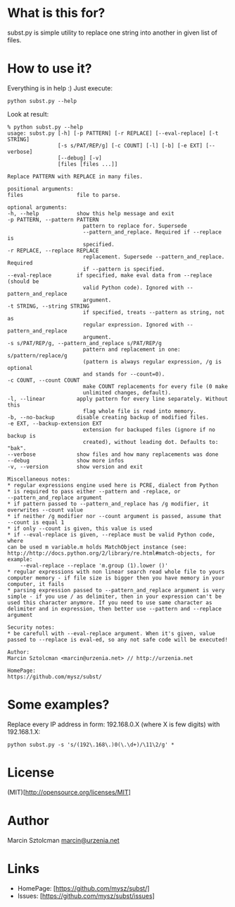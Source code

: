What is this for?
=================

subst.py is simple utility to replace one string into another in given list of files.

How to use it?
==============

Everything is in help :) Just execute:

    python subst.py --help

Look at result:

    % python subst.py --help                                 
    usage: subst.py [-h] [-p PATTERN] [-r REPLACE] [--eval-replace] [-t STRING]
                    [-s s/PAT/REP/g] [-c COUNT] [-l] [-b] [-e EXT] [--verbose]
                    [--debug] [-v]
                    [files [files ...]]
    
    Replace PATTERN with REPLACE in many files.
    
    positional arguments:
    files                 file to parse.
    
    optional arguments:
    -h, --help            show this help message and exit
    -p PATTERN, --pattern PATTERN
                            pattern to replace for. Supersede
                            --pattern_and_replace. Required if --replace is
                            specified.
    -r REPLACE, --replace REPLACE
                            replacement. Supersede --pattern_and_replace. Required
                            if --pattern is specified.
    --eval-replace        if specified, make eval data from --replace (should be
                            valid Python code). Ignored with --pattern_and_replace
                            argument.
    -t STRING, --string STRING
                            if specified, treats --pattern as string, not as
                            regular expression. Ignored with --pattern_and_replace
                            argument.
    -s s/PAT/REP/g, --pattern_and_replace s/PAT/REP/g
                            pattern and replacement in one: s/pattern/replace/g
                            (pattern is always regular expression, /g is optional
                            and stands for --count=0).
    -c COUNT, --count COUNT
                            make COUNT replacements for every file (0 make
                            unlimited changes, default).
    -l, --linear          apply pattern for every line separately. Without this
                            flag whole file is read into memory.
    -b, --no-backup       disable creating backup of modified files.
    -e EXT, --backup-extension EXT
                            extension for backuped files (ignore if no backup is
                            created), without leading dot. Defaults to: "bak".
    --verbose             show files and how many replacements was done
    --debug               show more infos
    -v, --version         show version and exit
    
    Miscellaneous notes:
    * regular expressions engine used here is PCRE, dialect from Python
    * is required to pass either --pattern and -replace, or
    --pattern_and_replace argument
    * if pattern passed to --pattern_and_replace has /g modifier, it
    overwrites --count value
    * if neither /g modifier nor --count argument is passed, assume that
    --count is equal 1
    * if only --count is given, this value is used
    * if --eval-replace is given, --replace must be valid Python code, where
    can be used m variable.m holds MatchObject instance (see:
    http://http://docs.python.org/2/library/re.html#match-objects, for
    example:
        --eval-replace --replace 'm.group (1).lower ()'
    * regular expressions with non linear search read whole file to yours
    computer memory - if file size is bigger then you have memory in your
    computer, it fails
    * parsing expression passed to --pattern_and_replace argument is very
    simple - if you use / as delimiter, then in your expression can't be
    used this character anymore. If you need to use same character as
    delimiter and in expression, then better use --pattern and --replace
    argument
    
    Security notes:
    * be carefull with --eval-replace argument. When it's given, value
    passed to --replace is eval-ed, so any not safe code will be executed!
    
    Author:
    Marcin Sztolcman <marcin@urzenia.net> // http://urzenia.net
    
    HomePage:
    https://github.com/mysz/subst/

Some examples?
==============

Replace every IP address in form: 192.168.0.X (where X is few digits) with
192.168.1.X:

    python subst.py -s 's/(192\.168\.)0(\.\d+)/\11\2/g' *

License
=======

(MIT)[http://opensource.org/licenses/MIT]

Author
======

Marcin Sztolcman <marcin@urzenia.net>

Links
=====

* HomePage: [https://github.com/mysz/subst/]
* Issues:   [https://github.com/mysz/subst/issues]
